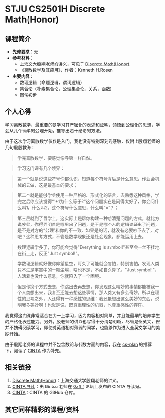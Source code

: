 # STJU CS2501H Discrete Math(Honor)

## 课程简介

- **先修要求**：无
- **参考材料**：
    - 上海交大殷翔老师的讲义，可见于 [Discrete Math(Honor)](https://xiangyin.sjtu.edu.cn/teaching.html)
    - 《离散数学及其应用》，作者：Kenneth H.Rosen
- **主要内容**：
    - 数理逻辑（命题逻辑，谓词逻辑）
    - 集合论（朴素集合论，公理集合论，关系，函数）
    - 图论初步

## 个人心得

学习离散数学，最重要的是学习其严密化的表述和证明，领悟到公理化的思想，学会从几个简单的公理开始，推导出若干结论的方法。

由于这次学习离散数学仅仅是入门，我也没有特别深刻的感触，仅附上殷翔老师的几句殷殷教诲：

> 学完离散数学，要感觉像呼吸一样自然。

> 学习这门课有几个境界：

> 第一个就是说这些符号你都认识，知道每个符号背后是什么意思，作业会机械的去做，这是最基本的要求；

> 第二个就是能够学会使用一种严格的、形式化的语言，去熟悉这种风格，学完之后你应该觉得“1+1为什么等于2”这个问题实在是问得太好了，你会问什么叫1，什么叫2，这个符号什么意思，什么叫“=”？；

> 第三层就到了哲学上，这实际上是帮你构建一种想清楚问题的方式，就比方说吵架，你得弄明白是哪里出了问题，是不是哪个人的逻辑论证出了问题，是不是对方的“公理”和你的不一致，如果是的话，就没有必要吵下去了，对吧？这种思考方式，不管是数学现象还是社会现象，都能运用上去。

> 数理逻辑学多了，你可能会觉得"Everything is symbol!"甚至会一丝不挂地在街上走，反正"Just symbol!"。

> 学数理逻辑就好像你仰望星空，盯久了可能就会害怕，特别害怕，发现人类只不过是宇宙中的一颗尘埃，啥也不是，不如自杀算了。"Just symbol!"，人活着也没什么意思，你就陷入了一个困境。

> 但是你换个方式去想，你跳出去再去想，你发现这么精妙的事情都能被我一个人类想出来，我甚至还能去想这些事情，那人类又有多么奇妙。所以在理性的思考之外，人还得有一种感性的思维：我还能想出这么美妙的东西，说明我多美妙啊！也就是说，既尊重理性的机器，也尊重感性的存在。

我觉得这门课非常适合在大一上学习，因为内容相对简单，并且能最早的培养学生的严格化表述能力。另外，殷老师的讲义也写得十分清楚明晰，尽管是全英文，但并不妨碍阅读学习，即使对英语相对薄弱的同学，也能够作为进入全英文学习的美妙开始。

由于殷翔老师的课程中并不包含数论与代数方面的内容，我在 [cs-plan](https://cs-plan.com/%E5%9F%BA%E7%A1%80%E6%B7%B1%E5%85%A5/%E8%AF%BE%E7%A8%8B%E6%8E%A8%E8%8D%90/%E6%95%B0%E5%AD%A6%E8%BF%9B%E9%98%B6/CINTA/) 的推荐下，阅读了 [CINTA](https://github.com/lbwang/CINTA-cn) 作为补充。

## 相关链接

1. [Discrete Math(Honor)](https://xiangyin.sjtu.edu.cn/teaching.html)：上海交通大学殷翔老师的讲义。
2. [CINTA 导读](https://0xffff.one/d/1192)：由 Bintou 老师在 [0xffff](https://0xffff.one/) 论坛上发布的 CINTA 导读贴。
3. [CINTA](https://github.com/lbwang/CINTA-cn)：CINTA 的 GitHub 仓库。

## 其它同样精彩的课程/资料
